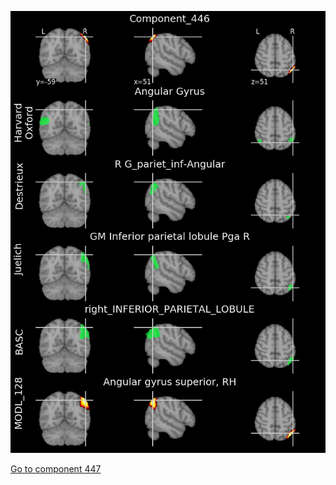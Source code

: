 


![446](preliminary/446.jpg "Component 446")

[Go to component 447](https://parietal-inria.github.io/MODL_atlas/1024/447 "Component 447")